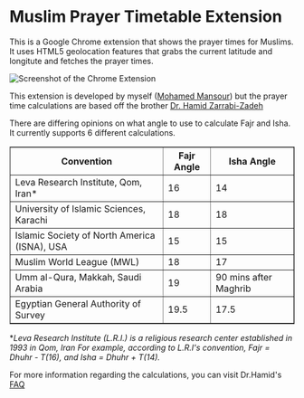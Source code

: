 Muslim Prayer Timetable Extension
=================================

This is a Google Chrome extension that shows the prayer times for Muslims. 
It uses HTML5 geolocation features that grabs the current latitude and longitute 
and fetches the prayer times.

![Screenshot of the Chrome Extension](http://github.com/mohamedmansour/prayer-times-extension/raw/master/screenshot.jpg)

This extension is developed by myself ([Mohamed Mansour](http://mohamedmansour.com)) but the prayer time calculations are based off the brother 
[Dr. Hamid Zarrabi-Zadeh](http://cg.scs.carleton.ca/~zarrabi/home)

There are differing opinions on what angle to use to calculate Fajr and Isha. It currently supports 6 different calculations.

<table border="1">
<tbody>
<tr> <th> Convention </th><th> Fajr Angle </th><th> Isha Angle  </th></tr>	
<tr><td> Leva Research Institute, Qom, Iran* </td><td> 16 </td><td> 14 </td></tr>
<tr><td> University of Islamic Sciences, Karachi </td><td> 18 </td><td> 18 </td></tr>
<tr><td> Islamic Society of North America (ISNA), USA </td><td> 15 </td><td> 15 </td></tr>
<tr><td> Muslim World League (MWL)	</td><td> 18 </td><td> 17 </td></tr>
<tr><td> Umm al-Qura, Makkah, Saudi Arabia </td><td> 19 </td><td> 90 mins after Maghrib </td></tr>
<tr><td> Egyptian General Authority of Survey </td><td> 19.5 </td><td> 17.5 </td></tr>
</tbody>
</table>

**Leva Research Institute (L.R.I.) is a religious research center established in 1993 in Qom, Iran
For example, according to L.R.I's convention, Fajr = Dhuhr - T(16), and Isha = Dhuhr + T(14).*

For more information regarding the calculations, you can visit Dr.Hamid's [FAQ](http://praytime.info/document.html#Calculation)